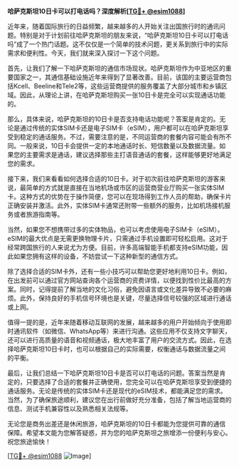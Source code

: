 **哈萨克斯坦10日卡可以打电话吗？深度解析[[TG💪+ @esim1088](https://t.me/s/esim1088)]**

近年来，随着国际旅行的日益频繁，越来越多的人开始关注出国旅行时的通讯问题。特别是对于计划前往哈萨克斯坦的朋友来说，“哈萨克斯坦10日卡可以打电话吗”成了一个热门话题。这不仅仅是一个简单的技术问题，更关系到旅行中的实际需求和便利性。今天，我们就来深入探讨一下这个问题。

首先，让我们了解一下哈萨克斯坦的通信市场现状。哈萨克斯坦作为中亚地区的重要国家之一，其通信基础设施近年来得到了显著改善。目前，该国的主要运营商包括Kcell、Beeline和Tele2等，这些运营商提供的服务覆盖了大部分城市和乡镇区域。因此，从理论上讲，在哈萨克斯坦购买一张10日卡是完全可以实现通话功能的。

那么，具体来说，哈萨克斯坦的10日卡是否支持电话功能呢？答案是肯定的。无论是通过传统的实体SIM卡还是电子SIM卡（eSIM），用户都可以在哈萨克斯坦享受到稳定的通话服务。不过，需要注意的是，不同运营商的套餐内容可能会有所不同。一般来说，10日卡会提供一定的本地通话时长、短信数量以及数据流量。如果您的主要需求是通话，建议选择那些主打语音通话的套餐，这样能够更好地满足您的需求。

接下来，我们来看看如何选择合适的10日卡。对于初次前往哈萨克斯坦的游客来说，最简单的方式就是直接在当地机场或市区的运营商营业厅购买一张实体SIM卡。这种方式的优势在于操作简便，您可以在现场得到工作人员的帮助，确保卡片正确安装并激活。此外，实体SIM卡通常还附带一些额外的服务，比如机场接机服务或者旅游指南等。

当然，如果您不想携带过多的实体物品，也可以考虑使用电子SIM卡（eSIM）。eSIM的最大优点是无需更换物理卡片，只需通过手机设置即可轻松启用。这对于经常跨国旅行的人来说尤为方便。目前，许多高端智能手机都支持eSIM功能，因此如果您拥有这样的设备，不妨尝试一下这种新型的通信方式。

除了选择合适的SIM卡外，还有一些小技巧可以帮助您更好地利用10日卡。例如，在出发前可以通过官方网站查询各个运营商的资费详情，以便找到性价比最高的方案。同时，记得提前了解当地的文化习俗，避免因语言或文化差异导致不必要的麻烦。此外，保持良好的手机信号环境也是关键，尽量选择信号较强的区域进行通话或上网。

值得一提的是，近年来随着移动互联网的发展，越来越多的用户开始倾向于使用即时通讯软件（如微信、WhatsApp等）来进行沟通。这些应用不仅支持文字聊天，还可以进行高质量的语音和视频通话，极大地丰富了用户的交流方式。因此，在选择哈萨克斯坦10日卡时，也可以根据自己的实际需要，权衡通话与数据流量之间的平衡。

最后，让我们总结一下哈萨克斯坦10日卡是否可以打电话的问题。答案当然是肯定的，只要选择了合适的套餐并正确使用，您完全可以在哈萨克斯坦享受到便捷的通话服务。无论是传统的实体SIM卡还是现代的eSIM技术，都能满足您的需求。当然，为了确保旅途顺利，建议您在出行前做好充分准备，包括了解当地运营商的信息、测试手机兼容性以及熟悉相关法规等。

无论您是商务出差还是休闲旅游，哈萨克斯坦的10日卡都能为您提供可靠的通信保障。希望本文能为您解答疑惑，并为您的哈萨克斯坦之旅增添一份便利与安心。祝您旅途愉快！

[[TG💪+ @esim1088](https://t.me/s/esim1088) ![Image](https://i.postimg.cc/4NQfJmqS/Snipaste-2025-05-13-00-14-12.png)]